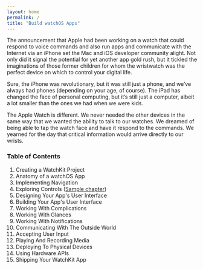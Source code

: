```yaml
---
layout: home
permalink: /
title: "Build watchOS Apps"
---
```


The announcement that Apple had been working on a watch that could respond to voice commands and also run apps and communicate with the Internet via an iPhone set the Mac and iOS developer community alight. Not only did it signal the potential for yet another app gold rush, but it tickled the imaginations of those former children for whom the wristwatch was the perfect device on which to control your digital life.

Sure, the iPhone was revolutionary, but it was still just a phone, and we’ve always had phones (depending on your age, of course). The iPad has changed the face of personal computing, but it’s still just a computer, albeit a lot smaller than the ones we had when we were kids.

The Apple Watch is different. We never needed the other devices in the same way that we wanted the ability to talk to our watches. We dreamed of being able to tap the watch face and have it respond to the commands. We yearned for the day that critical information would arrive directly to our wrists.


### Table of Contents

1. Creating a WatchKit Project
2. Anatomy of a watchOS App
3. Implementing Navigation
4. Exploring Controls ([Sample chapter](http://www.peachpit.com/content/images/9789780134174/samplepages/9780134175171.pdf))
5. Designing Your App's User Interface
6. Building Your App's User Interface
7. Working With Complications
8. Working With Glances
9. Working With Notifications
10. Communicating With The Outside World
11. Accepting User Input
12. Playing And Recording Media
13. Deploying To Physical Devices
14. Using Hardware APIs
15. Shipping Your WatchKit App

<!-- <div class="tiles">
{% for post in site.posts %}
	{% include post-grid.html %}
{% endfor %}
</div><!-- /.tiles -->
